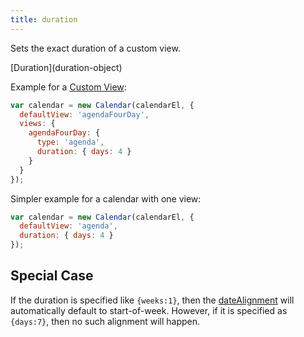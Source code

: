 ```yaml
---
title: duration
---
```


Sets the exact duration of a custom view.

<div class='spec' markdown='1'>
[Duration](duration-object)
</div>

Example for a [Custom View](custom-view-with-settings):

```js
var calendar = new Calendar(calendarEl, {
  defaultView: 'agendaFourDay',
  views: {
    agendaFourDay: {
      type: 'agenda',
      duration: { days: 4 }
    }
  }
});
```

Simpler example for a calendar with one view:

```js
var calendar = new Calendar(calendarEl, {
  defaultView: 'agenda',
  duration: { days: 4 }
});
```

## Special Case

If the duration is specified like `{weeks:1}`, then the [dateAlignment](dateAlignment) will automatically default to start-of-week. However, if it is specified as `{days:7}`, then no such alignment will happen.
